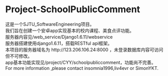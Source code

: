 
# Project-SchoolPublicComment
<body>
这是一个SJTU_SoftwareEngineering项目。<br/>
我们旨在创建一个安卓app实现基本的校内课程、美食点评功能。<br/>
服务器内容见/web_service/Django1.6.11/webservice<br/>
服务器搭建使用django1.6.11，搭载RESTful api框架。<br/>
本项目的服务器域名为 http://123.206.106.24:8000 ，未登录数据库内容可访问但不可修改。<br/>
app基本功能实现见/project/CYY/schoolpubliccomment，功能尚不完善。<br/>
For more information ,please contact insomnia1996,liv4evr or SimonYKT.<br/>
</body>
